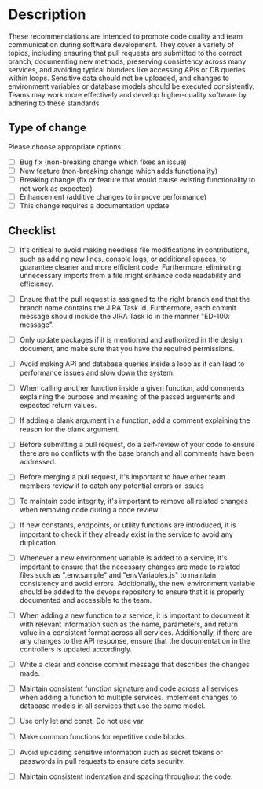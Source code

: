 
# Description
These recommendations are intended to promote code quality and team communication during software development. They cover a variety of topics, including ensuring that pull requests are submitted to the correct branch, documenting new methods, preserving consistency across many services, and avoiding typical blunders like accessing APIs or DB queries within loops. Sensitive data should not be uploaded, and changes to environment variables or database models should be executed consistently. Teams may work more effectively and develop higher-quality software by adhering to these standards.


## Type of change
Please choose appropriate options.

- [ ]  Bug fix (non-breaking change which fixes an issue)
- [ ]  New feature (non-breaking change which adds functionality)
- [ ]  Breaking change (fix or feature that would cause existing functionality to not work as expected)
- [ ]  Enhancement (additive changes to improve performance)
- [ ]  This change requires a documentation update

## Checklist 

- [ ]  It's critical to avoid making needless file modifications in contributions, such as adding new lines, console logs, or additional spaces, to guarantee cleaner and more efficient code. Furthermore, eliminating unnecessary imports from a file might enhance code readability and efficiency.
- [ ]  Ensure that the pull request is assigned to the right branch and that the branch name contains the JIRA Task Id. Furthermore, each commit message should include the JIRA Task Id in the manner "ED-100: message".
- [ ]  Only update packages if it is mentioned and authorized in the design document, and make sure that you have the required permissions.
- [ ]  Avoid making API and database queries inside a loop as it can lead to performance issues and slow down the system.
- [ ]  When calling another function inside a given function, add comments explaining the purpose and meaning of the passed arguments and expected return values.
- [ ]  If adding a blank argument in a function, add a comment explaining the reason for the blank argument.
- [ ]  Before submitting a pull request, do a self-review of your code to ensure there are no conflicts with the base branch and all comments have been addressed.
- [ ]  Before merging a pull request, it's important to have other team members review it to catch any potential errors or issues
- [ ]  To maintain code integrity, it's important to remove all related changes when removing code during a code review.
- [ ]  If new constants, endpoints, or utility functions are introduced, it is important to check if they already exist in the service to avoid any duplication.
- [ ]  Whenever a new environment variable is added to a service, it's important to ensure that the necessary changes are made to related files such as ".env.sample" and "envVariables.js" to maintain consistency and avoid errors. Additionally, the new environment variable should be added to the devops repository to ensure that it is properly documented and accessible to the team.
- [ ]  When adding a new function to a service, it is important to document it with relevant information such as the name, parameters, and return value in a consistent format across all services. Additionally, if there are any changes to the API response, ensure that the documentation in the controllers is updated accordingly. 
- [ ]  Write a clear and concise commit message that describes the changes made.
- [ ]  Maintain consistent function signature and code across all services when adding a function to multiple services. Implement changes to database models in all services that use the same model. 
- [ ]  Use only let and const. Do not use var.
- [ ]  Make common functions for repetitive code blocks.
- [ ]  Avoid uploading sensitive information such as secret tokens or passwords in pull requests to ensure data security.
- [ ]  Maintain consistent indentation and spacing throughout the code.


